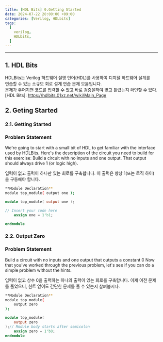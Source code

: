 ```yaml
---
title: [HDL Bits] 0.Getting Started  
date: 2024-07-22 20:00:00 +09:00
categories: [Verilog, HDLbits]
tags:
  [
    verilog,
    HDLbits,
  ]
---
```


---
## 1. HDL Bits 
HDLBits는 Verilog 하드웨어 설명 언어(HDL)를 사용하여 디지털 하드웨어 설계를 <br>
연습할 수 있는 소규모 회로 설계 연습 문제 모음입니다. <br>
문제가 주어지면 코드를 입력할 수 있고 바로 검증을하여 맞고 틀렸는지 확인할 수 있다. <br>
[HDL Bits]: https://hdlbits.01xz.net/wiki/Main_Page

## 2. Geting Started

### 2.1. Getting Started

### Problem Statement
We're going to start with a small bit of HDL to get familiar with the interface used by HDLBits.
Here's the description of the circuit you need to build for this exercise:
Build a circuit with no inputs and one output. 
That output should always drive 1 (or logic high).

입력이 없고 출력이 하나만 있는 회로를 구축합니다. 
이 출력은 항상 1(또는 로직 하이)을 구동해야 합니다.

```bash
**Module Declaration**
module top_module( output one );
```

```verilog
module top_module( output one );

// Insert your code here
    assign one = 1'b1;

endmodule

```

### 2.2. Output Zero 

### Problem Statement
Build a circuit with no inputs and one output that outputs a constant 0
Now that you've worked through the previous problem, 
let's see if you can do a simple problem without the hints.

입력이 없고 상수 0을 출력하는 하나의 출력이 있는 회로를 구축합니다.
이제 이전 문제를 풀었으니, 
힌트 없이도 간단한 문제를 풀 수 있는지 살펴봅시다.

```bash
**Module Declaration**
module top_module(
    output zero
);
```

```verilog
module top_module(
    output zero
);// Module body starts after semicolon
	assign zero = 1'b0;
endmodule

```




